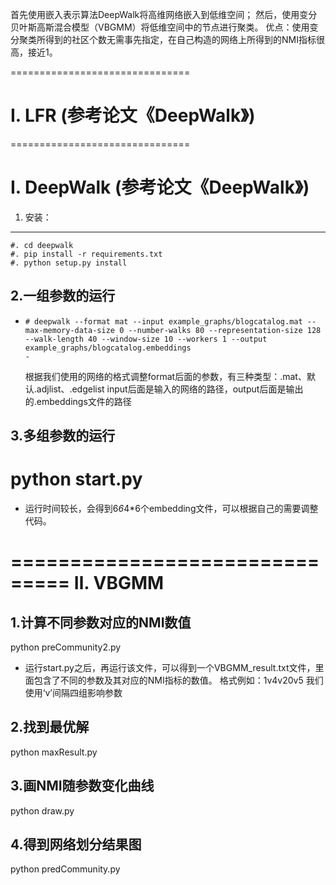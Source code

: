 首先使用嵌入表示算法DeepWalk将高维网络嵌入到低维空间；
然后，使用变分贝叶斯高斯混合模型（VBGMM）将低维空间中的节点进行聚类。
优点：使用变分聚类所得到的社区个数无需事先指定，在自己构造的网络上所得到的NMI指标很高，接近1。

===============================

Ⅰ.  LFR   (参考论文《DeepWalk》)
===============================

===============================

Ⅰ.  DeepWalk   (参考论文《DeepWalk》)
===============================

1. 安装：
------------
```
#. cd deepwalk
#. pip install -r requirements.txt 
#. python setup.py install
```



2.一组参数的运行
-----------------
* ```
  # deepwalk --format mat --input example_graphs/blogcatalog.mat --max-memory-data-size 0 --number-walks 80 --representation-size 128 --walk-length 40 --window-size 10 --workers 1 --output example_graphs/blogcatalog.embeddings
  -
  ```

  根据我们使用的网络的格式调整format后面的参数，有三种类型：.mat、默认.adjlist、.edgelist
  input后面是输入的网络的路径，output后面是输出的.embeddings文件的路径


3.多组参数的运行
------------------
# python start.py

* 运行时间较长，会得到6*6*4*6个embedding文件，可以根据自己的需要调整代码。

===============================
Ⅱ.  VBGMM 
===============================
1.计算不同参数对应的NMI数值
----------------------------
python preCommunity2.py

* 运行start.py之后，再运行该文件，可以得到一个VBGMM_result.txt文件，里面包含了不同的参数及其对应的NMI指标的数值。
格式例如：1v4v20v5     我们使用‘v’间隔四组影响参数

2.找到最优解
---------------------------
python maxResult.py

3.画NMI随参数变化曲线
----------------------------
python draw.py



4.得到网络划分结果图
-----------------------------
python predCommunity.py


